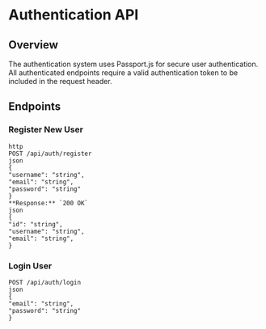 # Authentication API

## Overview
The authentication system uses Passport.js for secure user authentication. All authenticated endpoints require a valid authentication token to be included in the request header.

## Endpoints

### Register New User
```
http
POST /api/auth/register
json
{
"username": "string",
"email": "string",
"password": "string"
}
**Response:** `200 OK`
json
{
"id": "string",
"username": "string",
"email": "string",
}
```
### Login User
```
POST /api/auth/login
json
{
"email": "string",
"password": "string"
}
```